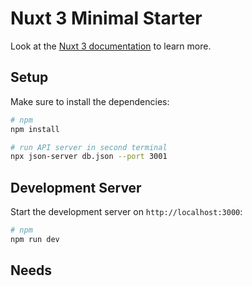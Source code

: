 # Nuxt 3 Minimal Starter

Look at the [Nuxt 3 documentation](https://nuxt.com/docs/getting-started/introduction) to learn more.

## Setup

Make sure to install the dependencies:

```bash
# npm
npm install

# run API server in second terminal
npx json-server db.json --port 3001

```

## Development Server

Start the development server on `http://localhost:3000`:

```bash
# npm
npm run dev
```

## Needs

